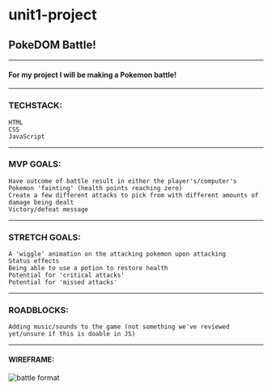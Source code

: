 # unit1-project
## PokeDOM Battle!
---
#### For my project I will be making a Pokemon battle!
---
### TECHSTACK:
    HTML
    CSS
    JavaScript

---

### MVP GOALS:
    Have outcome of battle result in either the player's/computer's Pokemon 'fainting' (health points reaching zero)
    Create a few different attacks to pick from with different amounts of damage being dealt
    Victory/defeat message
    
---

### STRETCH GOALS:
    A 'wiggle' animation on the attacking pokemon upon attacking
    Status effects
    Being able to use a potion to restore health
    Potential for 'critical attacks'
    Potential for 'missed attacks'

 ---

### ROADBLOCKS:
    Adding music/sounds to the game (not something we've reviewed yet/unsure if this is doable in JS)

---

#### WIREFRAME:


![battle format](https://i.imgur.com/aZWVWGv.png)
